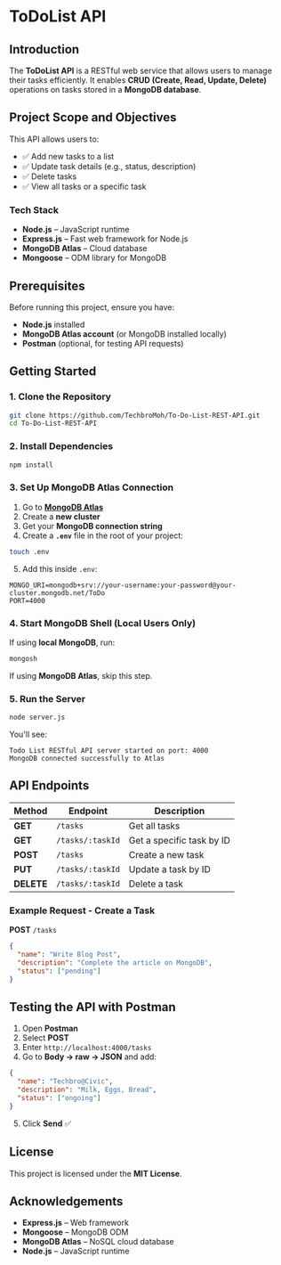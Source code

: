 # ToDoList API

## Introduction
The **ToDoList API** is a RESTful web service that allows users to manage their tasks efficiently. It enables **CRUD (Create, Read, Update, Delete)** operations on tasks stored in a **MongoDB database**.

## Project Scope and Objectives
This API allows users to:
- ✅ Add new tasks to a list
- ✅ Update task details (e.g., status, description)
- ✅ Delete tasks
- ✅ View all tasks or a specific task

### Tech Stack
- **Node.js** – JavaScript runtime
- **Express.js** – Fast web framework for Node.js
- **MongoDB Atlas** – Cloud database
- **Mongoose** – ODM library for MongoDB

## Prerequisites
Before running this project, ensure you have:
- **Node.js** installed
- **MongoDB Atlas account** (or MongoDB installed locally)
- **Postman** (optional, for testing API requests)

## Getting Started

### 1. Clone the Repository
```bash
git clone https://github.com/TechbroMoh/To-Do-List-REST-API.git
cd To-Do-List-REST-API
```

### 2. Install Dependencies
```bash
npm install
```

### 3. Set Up MongoDB Atlas Connection
1. Go to **[MongoDB Atlas](https://www.mongodb.com/atlas/database)**
2. Create a **new cluster**
3. Get your **MongoDB connection string**
4. Create a **`.env`** file in the root of your project:
```bash
touch .env
```
5. Add this inside `.env`:
```
MONGO_URI=mongodb+srv://your-username:your-password@your-cluster.mongodb.net/ToDo
PORT=4000
```

### 4. Start MongoDB Shell (Local Users Only)
If using **local MongoDB**, run:
```bash
mongosh
```
If using **MongoDB Atlas**, skip this step.

### 5. Run the Server
```bash
node server.js
```
You'll see:
```
Todo List RESTful API server started on port: 4000
MongoDB connected successfully to Atlas
```

## API Endpoints

| Method | Endpoint | Description |
|--------|---------|-------------|
| **GET** | `/tasks` | Get all tasks |
| **GET** | `/tasks/:taskId` | Get a specific task by ID |
| **POST** | `/tasks` | Create a new task |
| **PUT** | `/tasks/:taskId` | Update a task by ID |
| **DELETE** | `/tasks/:taskId` | Delete a task |

### Example Request - Create a Task
**POST** `/tasks`
```json
{
  "name": "Write Blog Post",
  "description": "Complete the article on MongoDB",
  "status": ["pending"]
}
```

## Testing the API with Postman
1. Open **Postman**
2. Select **POST**
3. Enter `http://localhost:4000/tasks`
4. Go to **Body → raw → JSON** and add:
```json
{
  "name": "Techbro@Civic",
  "description": "Milk, Eggs, Bread",
  "status": ["ongoing"]
}
```
5. Click **Send** ✅

## License
This project is licensed under the **MIT License**.

## Acknowledgements
- **Express.js** – Web framework
- **Mongoose** – MongoDB ODM
- **MongoDB Atlas** – NoSQL cloud database
- **Node.js** – JavaScript runtime


